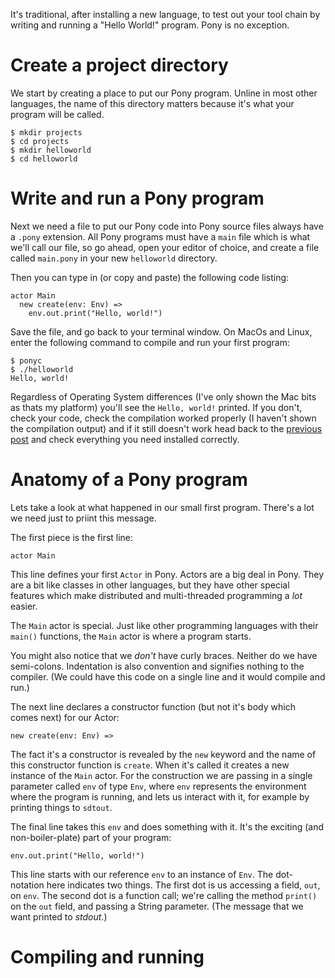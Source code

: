 It's traditional, after installing a new language, to test out your tool chain by writing and running a "Hello World!" program.  Pony is no exception. 

# Create a project directory
We start by creating a place to put our Pony program.  Unline in most other languages, the name of this directory matters because it's what your program will be called.

    $ mkdir projects
    $ cd projects
    $ mkdir helloworld
    $ cd helloworld

# Write and run a Pony program
Next we need a file to put our Pony code into Pony source files always have a ```.pony``` extension. All Pony programs must have a ```main``` file which is what we'll call our file, so go ahead, open your editor of choice, and create a file called ```main.pony``` in your new ```helloworld``` directory.

Then you can type in (or copy and paste) the following code listing:

    actor Main
      new create(env: Env) =>
        env.out.print("Hello, world!")
        
Save the file, and go back to your terminal window. On MacOs and Linux, enter the following command to compile and run your first program:

    $ ponyc
    $ ./helloworld
    Hello, world!
    
Regardless of Operating System differences (I've only shown the Mac bits as thats my platform) you'll see the ```Hello, world!``` printed.  If you don't, check your code, check the compilation worked properly (I haven't shown the compilation output) and if it still doesn't work head back to the [previous post]() and check everything you need installed correctly.

# Anatomy of a Pony program
Lets take a look at what happened in our small first program. There's a lot we need just to priint this message.

The first piece is the first line:

    actor Main
    
This line defines your first ```Actor``` in Pony.  Actors are a big deal in Pony. They are a bit like classes in other languages, but they have other special features which make distributed and multi-threaded programming a _lot_ easier.

The ```Main``` actor is special. Just like other programming languages with their ```main()``` functions, the ```Main``` actor is where a program starts.

You might also notice that we _don't_ have curly braces. Neither do we have semi-colons. Indentation is also convention and signifies nothing to the compiler. (We could have this code on a single line and it would compile and run.)

The next line declares a constructor function (but not it's body which comes next) for our Actor:

    new create(env: Env) => 
    
The fact it's a constructor is revealed by the ```new``` keyword and the name of this constructor function is ```create```. When it's called it creates a new instance of the ```Main``` actor.  For the construction we are passing in a single parameter called ```env``` of type ```Env```, where ```env``` represents the environment where the program is running, and lets us interact with it, for example by printing things to ```sdtout```.

The final line takes this ```env``` and does something with it.  It's the exciting (and non-boiler-plate) part of your program:

    env.out.print("Hello, world!")
   
This line starts with our reference ```env``` to an instance of ```Env```. The dot-notation here indicates two things. The first dot is us accessing a field, ``out``, on ```env```. The second dot is a function call; we're calling the method ```print()``` on the ```out``` field, and passing a String parameter. (The message that we want printed to *stdout*.)

# Compiling and running
